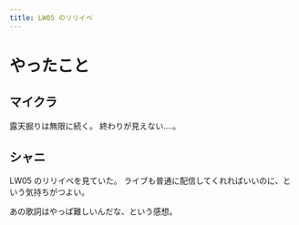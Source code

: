 ```yaml
---
title: LW05 のリリイベ
---
```


# やったこと

## マイクラ

露天掘りは無限に続く。
終わりが見えない‥‥。

## シャニ

LW05 のリリイベを見ていた。
ライブも普通に配信してくれればいいのに、という気持ちがつよい。

あの歌詞はやっぱ難しいんだな、という感想。

